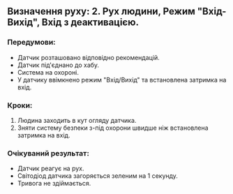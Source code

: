 ## Визначення руху: 2. Рух людини, Режим "Вхід-Вихід", Вхід з деактивацією.

### Передумови:
- Датчик розташовано відповідно рекомендацій.
- Датчик під'єднано до хабу.
- Система на охороні.
- У датчику ввімкнено режим "Вхід/Вихід" та встановлена затримка на вхід.

### Кроки:
1. Людина заходить в кут огляду датчика.
2. Зняти систему безпеки з-під охорони швидше ніж встановлена затримка на вхід.

### Очікуваний результат:
- Датчик реагує на рух.
- Світодіод датчика загоряється зеленим на 1 секунду.
- Тривога не здіймається.

